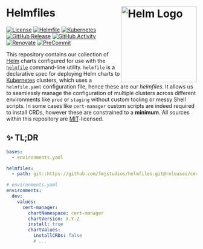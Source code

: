 # Helmfiles <img src="https://avatars.githubusercontent.com/u/83191469?s=200&v=4" alt="Helm Logo" align="right" width="200"/>

[![License](https://img.shields.io/github/license/fmjstudios/helmfiles?label=License)][license]
[![Helmfile](https://img.shields.io/badge/Helmfile-v0.150.0-1B53C2)][helmfile]
[![Kubernetes](https://img.shields.io/badge/Kubernetes-v1.26-326CE5?logo=kubernetes&logoColor=FFFFFF)][kubernetes]
[![GitHub Release](https://img.shields.io/github/v/release/fmjstudios/helmfiles?label=Release)][github_releases]
[![GitHub Activity](https://img.shields.io/github/commit-activity/m/fmjstudios/helmfiles?label=Commits)][github_commits]
[![Renovate](https://img.shields.io/badge/Renovate-enabled-brightgreen?logo=renovate&logoColor=1A1F6C)][renovate]
[![PreCommit](https://img.shields.io/badge/PreCommit-enabled-brightgreen?logo=precommit&logoColor=FAB040)][precommit]


This repository contains our collection of [Helm][helm] charts configured for use with the [`helmfile`][helmfile]
command-line utility. `helmfile` is a declarative spec for deploying Helm charts to [Kubernetes][kubernetes] clusters,
which uses a `helmfile.yaml` configuration file, hence these are our _helmfiles_. It allows us to seamlessly
manage the configuration of multiple clusters across different environments like `prod` or `staging` without custom
tooling or messy Shell scripts. In some cases like `cert-manager` custom scripts are indeed required to install CRDs,
however these are constrained to a **minimum**. All sources within this repository are [MIT][license]-licensed.

## ✨ TL;DR

```yaml
bases:
  - environments.yaml

helmfiles:
  - path: git::https://github.com/fmjstudios/helmfiles.git@releases/cert-manager/helmfile.yaml?ref=X.Y.Z

# environments.yaml
environments:
  dev:
    values:
      cert-manager:
        chartNamespace: cert-manager
        chartVersion: X.Y.Z
        install: true
        chartValues:
          installCRDs: false
          # ...
```

<!-- INTERNAL REFERENCES -->

<!-- Chart references -->

<!-- File references -->

[license]: LICENSE

<!-- General links -->

[kubernetes]: https://kubernetes.io

[helmfile]: https://github.com/helmfile/helmfile

[helm]: https://helm.sh

<!-- Overview links -->

[go]: https://go.dev

[github_releases]: https://github.com/fmjstudios/helmfiles/releases

[github_commits]: https://github.com/fmjstudios/helmfiles/commits/main/

[renovate]: https://renovatebot.com/

[precommit]: https://pre-commit.com/
